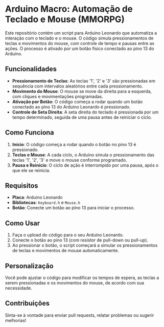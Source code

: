 # Arduino Macro: Automação de Teclado e Mouse (MMORPG)

Este repositório contém um script para Arduino Leonardo que automatiza a interação com o teclado e o mouse. O código simula pressionamentos de teclas e movimentos do mouse, com controle de tempo e pausas entre as ações. O processo é ativado por um botão físico conectado ao pino 13 do Arduino.


## Funcionalidades

- **Pressionamento de Teclas**: As teclas '1', '2' e '3' são pressionadas em sequência com intervalos aleatórios entre cada pressionamento.
- **Movimento do Mouse**: O mouse se move da direita para a esquerda, com cliques e movimentações programadas.
- **Ativação por Botão**: O código começa a rodar quando um botão conectado ao pino 13 do Arduino Leonardo é pressionado.
- **Controle de Seta Direita**: A seta direita do teclado é pressionada por um tempo determinado, seguida de uma pausa antes de reiniciar o ciclo.

## Como Funciona

1. **Início**: O código começa a rodar quando o botão no pino 13 é pressionado.
2. **Teclas e Mouse**: A cada ciclo, o Arduino simula o pressionamento das teclas '1', '2', '3' e move o mouse conforme programado.
3. **Pausa e Reinício**: O ciclo de ação é interrompido por uma pausa, após o que ele se reinicia.

## Requisitos

- **Placa**: Arduino Leonardo
- **Bibliotecas**: `Keyboard.h` e `Mouse.h`
- **Botão**: Conecte um botão ao pino 13 para iniciar o processo.

## Como Usar

1. Faça o upload do código para o seu Arduino Leonardo.
2. Conecte o botão ao pino 13 (com resistor de pull-down ou pull-up).
3. Ao pressionar o botão, o script começará a simular os pressionamentos de teclas e movimentos de mouse automaticamente.

## Personalização

Você pode ajustar o código para modificar os tempos de espera, as teclas a serem pressionadas e os movimentos do mouse, de acordo com sua necessidade.

## Contribuições

Sinta-se à vontade para enviar pull requests, relatar problemas ou sugerir melhorias!

